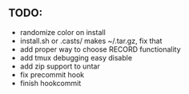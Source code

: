 ## TODO:
- randomize color on install
- install.sh or .casts/ makes ~/.tar.gz, fix that
- add proper way to choose RECORD functionality
- add tmux debugging easy disable
- add zip support to untar
- fix precommit hook
- finish hookcommit
